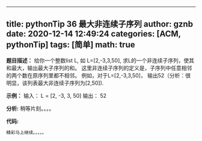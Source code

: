 
---
title: pythonTip 36 最大非连续子序列
author: gznb
date: 2020-12-14 12:49:24
categories: [ACM, pythonTip]
tags: [简单]
math: true
---

**题目描述：**
给你一个整数list L, 如 L=[2,-3,3,50], 求L的一个非连续子序列，使其和最大，输出最大子序列的和。
这里非连续子序列的定义是，子序列中任意相邻的两个数在原序列里都不相邻。
例如，对于L=[2,-3,3,50]， 输出52（分析：很明显，该列表最大非连续子序列为[2,50]).

**示例：**
输入：
L = [2, -3, 3, 50]
输出：
52


**分析:**
稍等片刻。。。。

**代码:**
```python
精彩马上继续。。。。。
```
